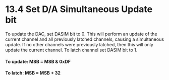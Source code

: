 # 13.4 Set D/A Simultaneous Update bit

To update the DAC, set DASIM bit to 0. This will perform an update of the current channel and all previously latched channels, causing a simultaneous update. If no other channels were previously latched, then this will only update the current channel. To latch channel set DASIM bit to 1. 

#### To update: MSB = MSB & 0xDF 

#### To latch: MSB = MSB + 32

